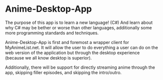 # Anime-Desktop-App

The purpose of this app is to learn a new language! (C#) And learn about why C# may be bether or worse than other languages, additionally some more programming standards and techniques.

Anime-Desktop-App is first and foremost a wrapper client for MyAnimeList.net. It will allow the user to do everything a user can do on the web version of the application but through the desktop experience (because we all know desktop is superior).

Additionally, there will be support for directly streaming anime through the app, skipping filler episodes, and skipping the intro/outro.


